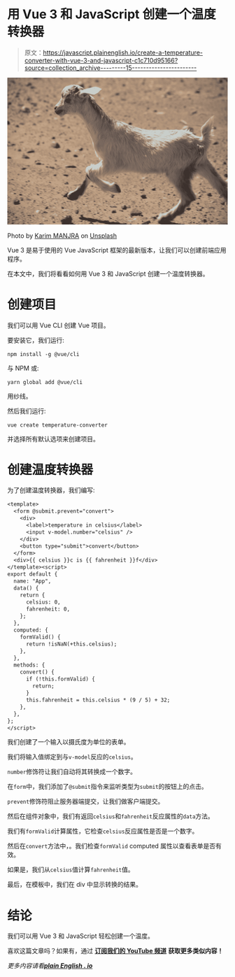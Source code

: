 # 用 Vue 3 和 JavaScript 创建一个温度转换器

> 原文：<https://javascript.plainenglish.io/create-a-temperature-converter-with-vue-3-and-javascript-c1c710d95166?source=collection_archive---------15----------------------->

![](img/1388c743e4e033c9043c9892d49af146.png)

Photo by [Karim MANJRA](https://unsplash.com/@karim_manjra?utm_source=medium&utm_medium=referral) on [Unsplash](https://unsplash.com?utm_source=medium&utm_medium=referral)

Vue 3 是易于使用的 Vue JavaScript 框架的最新版本，让我们可以创建前端应用程序。

在本文中，我们将看看如何用 Vue 3 和 JavaScript 创建一个温度转换器。

# 创建项目

我们可以用 Vue CLI 创建 Vue 项目。

要安装它，我们运行:

```
npm install -g @vue/cli
```

与 NPM 或:

```
yarn global add @vue/cli
```

用纱线。

然后我们运行:

```
vue create temperature-converter
```

并选择所有默认选项来创建项目。

# 创建温度转换器

为了创建温度转换器，我们编写:

```
<template>
  <form @submit.prevent="convert">
    <div>
      <label>temperature in celsius</label>
      <input v-model.number="celsius" />
    </div>
    <button type="submit">convert</button>
  </form>
  <div>{{ celsius }}c is {{ fahrenheit }}f</div>
</template><script>
export default {
  name: "App",
  data() {
    return {
      celsius: 0,
      fahrenheit: 0,
    };
  },
  computed: {
    formValid() {
      return !isNaN(+this.celsius);
    },
  },
  methods: {
    convert() {
      if (!this.formValid) {
        return;
      }
      this.fahrenheit = this.celsius * (9 / 5) + 32;
    },
  },
};
</script>
```

我们创建了一个输入以摄氏度为单位的表单。

我们将输入值绑定到与`v-model`反应的`celsius`。

`number`修饰符让我们自动将其转换成一个数字。

在`form`中，我们添加了`@submit`指令来监听类型为`submit`的按钮上的点击。

`prevent`修饰符阻止服务器端提交，让我们做客户端提交。

然后在组件对象中，我们有返回`celsius`和`fahrenheit`反应属性的`data`方法。

我们有`formValid`计算属性，它检查`celsius`反应属性是否是一个数字。

然后在`convert`方法中，。我们检查`formValid` computed 属性以查看表单是否有效。

如果是，我们从`celsius`值计算`fahrenheit`值。

最后，在模板中，我们在 div 中显示转换的结果。

# 结论

我们可以用 Vue 3 和 JavaScript 轻松创建一个温度。

喜欢这篇文章吗？如果有，通过 [**订阅我们的 YouTube 频道**](https://www.youtube.com/channel/UCtipWUghju290NWcn8jhyAw?sub_confirmation=true) **获取更多类似内容！**

*更多内容请看*[***plain English . io***](https://plainenglish.io/)